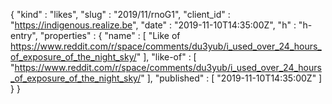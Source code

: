{
  "kind" : "likes",
  "slug" : "2019/11/rnoG1",
  "client_id" : "https://indigenous.realize.be",
  "date" : "2019-11-10T14:35:00Z",
  "h" : "h-entry",
  "properties" : {
    "name" : [ "Like of https://www.reddit.com/r/space/comments/du3yub/i_used_over_24_hours_of_exposure_of_the_night_sky/" ],
    "like-of" : [ "https://www.reddit.com/r/space/comments/du3yub/i_used_over_24_hours_of_exposure_of_the_night_sky/" ],
    "published" : [ "2019-11-10T14:35:00Z" ]
  }
}

